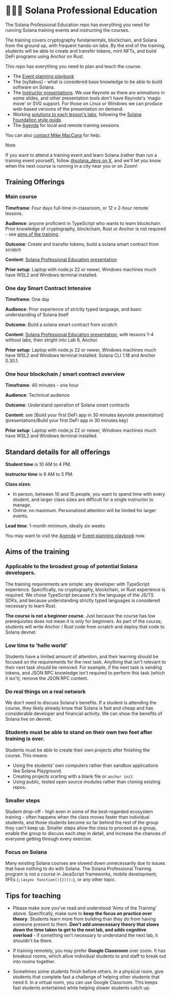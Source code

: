 # 🧑🏼‍🎓 Solana Professional Education

The Solana Professional Education repo has everything you need for running Solana training events and instructing the courses.

The training covers cryptography fundamentals, blockchain, and Solana from the ground up, with frequent hands-on labs. By the end of the training, students will be able to create and transfer tokens, mint NFTs, and build DeFi programs using Anchor on Rust.

This repo has everything you need to plan and teach the course:

- The [Event planning playbook](./EVENT-PLANNING.md)
- The [syllabus] - what is considered base knowledge to be able to build software on Solana.
- The [Instructor presentations](./presentations). We use Keynote as there are animations in some slides, and other presentation tools don't have Keynote's 'magic move' or SVG support. For those on Linux or Windows we can produce web-based versions of the presentation on demand.
- Working [solutions to each lesson's labs](./labs), following the [Solana Foundation style guide](https://github.com/solana-developers/program-examples/blob/main/CONTRIBUTING.md).
- The [Agenda](./AGENDA.md) for local and remote training sessions

You can also [contact Mike MacCana](mailto:mike.maccana@solana.org) for help.

> [!NOTE]  
> If you want to attend a training event and learn Solana (rather than run a training event yourself), follow [@solana_devs on X](https://x.com/solana_devs), and we'll let you know when the next course is running in a city near you or on Zoom!

## Training Offerings

### Main course

**Timeframe**: Four days full-time in-classroom, or 12 x 2-hour remote lessons.

**Audience**: anyone proficient in TypeScript who wants to learn blockchain. Prior knowledge of cryptography, blockchain, Rust or Anchor is not required - see [aims of the training](https://github.com/solana-developers/professional-education/blob/main/README.md#aims-of-the-training).

**Outcome**: Create and transfer tokens, build a solana smart contract from scratch

**Content**: [Solana Professional Education presentation](presentations/Solana%20Professional%20Education.key)

**Prior setup**: Laptop with node.js 22 or newer, Windows machines much have WSL2 and Windows terminal installed.

### One day Smart Contract Intensive

**Timeframe**: One day  

**Audience**: Prior experience of strictly typed language, and basic understanding of Solana itself

**Outcome**: Build a solana smart contract from scratch

**Content**: [Solana Professional Education presentation](presentations/Solana%20Professional%20Education.key), with lessons 1-4 without labs, then stright into Lab 6, Anchor.

**Prior setup**: Laptop with node.js 22 or newer, Windows machines much have WSL2 and Windows terminal installed. Solana CLI 1.18 and Anchor 0.30.1.

### One hour blockchain / smart contract overview

**Timeframe**: 40 minutes - one hour  

**Audience**: Technical audience  

**Outcome**: Understand operation of Solana smart contracts  

**Content**: see [Build your first DeFi app in 30 minutes keynote presentation](presentations/Build your first DeFi app in 30 minutes.key)

**Prior setup**: Laptop with node.js 22 or newer, Windows machines much have WSL2 and Windows terminal installed.

## Standard details for all offerings

**Student time** is 10 AM to 4 PM.

**Instructor time** is 9 AM to 5 PM.

**Class sizes**:

- In person, between 10 and 15 people, you want to spend time with every student, and larger class sizes are difficult for a single instructor to manage.
- Online: no maximum. Personalized attention will be limited for larger events.

**Lead time**: 1-month minimum, ideally six weeks

You may want to visit the [Agenda](./AGENDA.md) or [Event planning playbook](./EVENT-PLANNING.md) now.

## Aims of the training

### Applicable to the broadest group of potential Solana developers.

The training requirements are simple: any developer with TypeScript experience. Specifically, no cryptography, blockchain, or Rust experience is required. We chose TypeScript because it's the language of the JS/TS SDKs, and because understanding strictly typed languages is considered necessary to learn Rust.

**The course is not a beginner course**. Just because the course has low prerequisites does not mean it is only for beginners. As part of the course, students will write Anchor / Rust code from scratch and deploy that code to Solana devnet.

### Low time to 'hello world'

Students have a limited amount of attention, and their learning should be focused on the requirements for the next task. Anything that isn't relevant to their next task should be removed. For example, if the next task is sending tokens, and JSON RPC knowledge isn't required to perform this task (which it isn't), remove the JSON RPC content.

### Do real things on a real network

We don't need to discuss Solana's benefits. If a student is attending the course, they likely already know that Solana is fast and cheap and has considerable developer and financial activity. We can show the benefits of Solana live on devnet.

### Students must be able to stand on their own two feet after training is over.

Students must be able to create their own projects after finishing the course. This means:

- Using the students' own computers rather than sandbox applications like Solana Playground.
- Creating projects srarting with a blank file or `anchor init`
- Using public, tested open source modules rather than cloning existing repos.

### Smaller steps

Student drop-off - high even in some of the best-regarded ecosystem training - often happens when the class moves faster than individual students, and those students become so far behind the rest of the group they can't keep up. Smaller steps allow the class to proceed as a group, enable the group to discuss each step in detail, and increase the chances of everyone getting through every exercise.

### Focus on Solana

Many existing Solana courses are slowed down unnecessarily due to issues that have nothing to do with Solana. The Solana Professional Training program is not a course in JavaScript frameworks, mobile development, IIFEs (`;(async function(){})();`), or any other topic.

## Tips for teaching

- Please make sure you've read and understood 'Aims of the Training' above. Specifically, make sure to **keep the focus on practice over theory**. Students learn more from building than they do from having someone present to them. **Don't add unnecessary theory that slows down the time taken to get to the next lab, and adds cognitive overload** - if something isn't necessary to understand the next lab, it shouldn't be there.

- If training remotely, you may prefer **Google Classroom** over zoom. It has breakout rooms, which allow individual students to and staff to break out into rooms together.

- Sometimes some students finish before others. In a physical room, give students that complete fast a challenge of helping other students that need it. In a virtual room, you can use Google Classroom. This keeps fast students entertained while helping slower students catch up.
